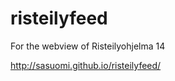 risteilyfeed
============

For the webview of Risteilyohjelma 14

http://sasuomi.github.io/risteilyfeed/
